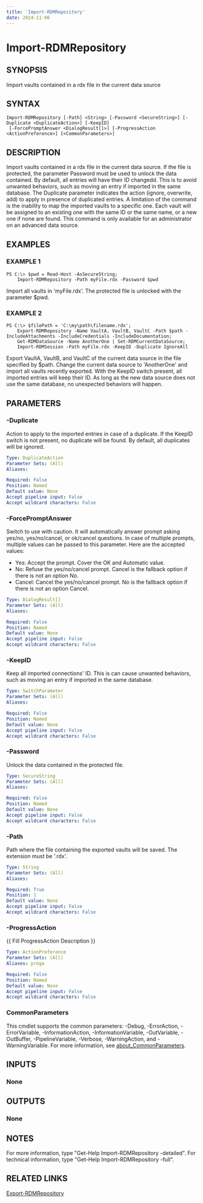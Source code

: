 ```yaml
---
title: 'Import-RDMRepository'
date: 2024-11-06
---
```



# Import-RDMRepository

## SYNOPSIS
Import vaults contained in a rdx file in the current data source

## SYNTAX

```
Import-RDMRepository [-Path] <String> [-Password <SecureString>] [-Duplicate <DuplicateAction>] [-KeepID]
 [-ForcePromptAnswer <DialogResult[]>] [-ProgressAction <ActionPreference>] [<CommonParameters>]
```

## DESCRIPTION
Import vaults contained in a rdx file in the current data source.
If the file is protected, the parameter Password must be used to unlock the data contained.
By default, all entries will have their ID changedd.
This is to avoid unwanted behaviors, such as moving an entry if imported in the same database.
The Duplicate parameter indicates the action (ignore, overwrite, add) to apply in presence of duplicated entries.
    A limitation of the command is the inability to map the imported vaults to a specific one.
Each vault will be assigned to an existing one with the same ID or the same name, or a new one if none are found.
    This command is only available for an administrator on an advanced data source.

## EXAMPLES

### EXAMPLE 1
```
PS C:\> $pwd = Read-Host -AsSecureString;
    Import-RDMRepository -Path myFile.rdx -Password $pwd
```

Import all vaults in 'myFile.rdx'.
The protected file is unlocked with the parameter $pwd.

### EXAMPLE 2
```
PS C:\> $filePath = 'C:\my\path\filename.rdx';
    Export-RDMRepository -Name VaultA, VaultB, VaultC -Path $path -IncludeAttachments -IncludeCredentials -IncludeDocumentation;
    Get-RDMDataSource -Name AnotherOne | Set-RDMCurrentDataSource;
    Import-RDMSession -Path myFile.rdx -KeepID -Duplicate IgnoreAll
```

Export VaultA, VaultB, and VaultC of the current data source in the file specified by $path.
Change the current data source to 'AnotherOne' and import all vaults recently exported.
With the KeepID switch present, all imported entries will keep their ID.
As long as the new data source does not use the same database, no unexpected behaviors will happen.

## PARAMETERS

### -Duplicate
Action to apply to the imported entries in case of a duplicate.
If the KeepID switch is not present, no duplicate will be found.
By default, all duplicates will be ignored.

```yaml
Type: DuplicateAction
Parameter Sets: (All)
Aliases:

Required: False
Position: Named
Default value: None
Accept pipeline input: False
Accept wildcard characters: False
```

### -ForcePromptAnswer
Switch to use with caution.
It will automatically answer prompt asking yes/no, yes/no/cancel, or ok/cancel questions.
In case of multiple prompts, multiple values can be passed to this parameter.
Here are the accepted values:
- Yes: Accept the prompt.
Cover the OK and Automatic value.
- No: Refuse the yes/no/cancel prompt.
Cancel is the fallback option if there is not an option No.
- Cancel: Cancel the yes/no/cancel prompt.
No is the fallback option if there is not an option Cancel.

```yaml
Type: DialogResult[]
Parameter Sets: (All)
Aliases:

Required: False
Position: Named
Default value: None
Accept pipeline input: False
Accept wildcard characters: False
```

### -KeepID
Keep all imported connections' ID.
This is can cause unwanted behaviors, such as moving an entry if imported in the same database.

```yaml
Type: SwitchParameter
Parameter Sets: (All)
Aliases:

Required: False
Position: Named
Default value: None
Accept pipeline input: False
Accept wildcard characters: False
```

### -Password
Unlock the data contained in the protected file.

```yaml
Type: SecureString
Parameter Sets: (All)
Aliases:

Required: False
Position: Named
Default value: None
Accept pipeline input: False
Accept wildcard characters: False
```

### -Path
Path where the file containing the exported vaults will be saved.
The extension must be '.rdx'.

```yaml
Type: String
Parameter Sets: (All)
Aliases:

Required: True
Position: 1
Default value: None
Accept pipeline input: False
Accept wildcard characters: False
```

### -ProgressAction
{{ Fill ProgressAction Description }}

```yaml
Type: ActionPreference
Parameter Sets: (All)
Aliases: proga

Required: False
Position: Named
Default value: None
Accept pipeline input: False
Accept wildcard characters: False
```

### CommonParameters
This cmdlet supports the common parameters: -Debug, -ErrorAction, -ErrorVariable, -InformationAction, -InformationVariable, -OutVariable, -OutBuffer, -PipelineVariable, -Verbose, -WarningAction, and -WarningVariable. For more information, see [about_CommonParameters](http://go.microsoft.com/fwlink/?LinkID=113216).

## INPUTS

### None
## OUTPUTS

### None
## NOTES
For more information, type "Get-Help Import-RDMRepository -detailed".
For technical information, type "Get-Help Import-RDMRepository -full".

## RELATED LINKS

[Export-RDMRepository](http://127.0.0.1:1111/docs/Export-RDMRepository/)

